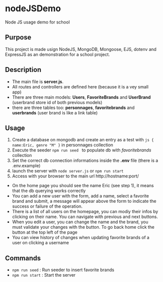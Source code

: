 # nodeJSDemo
Node JS usage demo for school 

## Purpose

This project is made usign NodeJS, MongoDB, Mongoose, EJS, dotenv and ExpressJS as an demonstration for a school project.

## Description

- The main file is **server.js**.
- All routes and controllers are defined here (because it is a vey small app)
- There are three main models: **Users**, **FavoriteBrands** and **UserBrand** (userbrand store id of both previous models)
- there are three tables too: **personnages**, **favoritebrands** and **userbrands** (user brand is like a link table)

## Usage
1. Create a database on mongodb and create an entry as a test with ```js { name:Eric, genre "M" }```  in personnages collection
2. Execute the seeder ```npm run seed ``` to populate db with *favoritebrands* collection
3. Set the correct db connection informations inside the **.env** file (there is a .env.example)
4. launch the server with ```node server.js``` or ``` npm run start ```
5. Access with your browser to the main url http://hostname:port/

- On the home page you should see the name Eric (see step 1), it means that the db querying works correctly
- You can add a new user with the form, add a name, select a favorite brand and submit, a message will appear above the form to indicate the success or failure of the operation.
- There is a list of all users on the homepage, you can modiy their infos by clicking on their name. You can navigate with previous and next buttons.
- When you edit a user, you can change the name and the brand, you must validate your changes with the button. To go back home click the button at the top left of the page
- You can view history of changes when updating favorite brands of a user on clicking a username


## Commands
- ``` npm run seed ``` : Run seeder to insert favorite brands
- ``` npm run start ``` : Start the server
